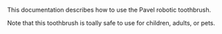 This documentation describes how to use the Pavel robotic toothbrush.

Note that this toothbrush is toally safe to use for children, adults, or pets.